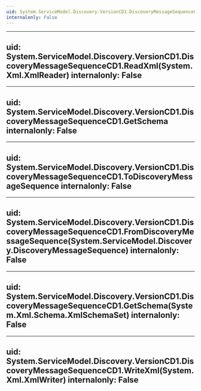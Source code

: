 ```yaml
---
uid: System.ServiceModel.Discovery.VersionCD1.DiscoveryMessageSequenceCD1
internalonly: False
---
```


---
uid: System.ServiceModel.Discovery.VersionCD1.DiscoveryMessageSequenceCD1.ReadXml(System.Xml.XmlReader)
internalonly: False
---

---
uid: System.ServiceModel.Discovery.VersionCD1.DiscoveryMessageSequenceCD1.GetSchema
internalonly: False
---

---
uid: System.ServiceModel.Discovery.VersionCD1.DiscoveryMessageSequenceCD1.ToDiscoveryMessageSequence
internalonly: False
---

---
uid: System.ServiceModel.Discovery.VersionCD1.DiscoveryMessageSequenceCD1.FromDiscoveryMessageSequence(System.ServiceModel.Discovery.DiscoveryMessageSequence)
internalonly: False
---

---
uid: System.ServiceModel.Discovery.VersionCD1.DiscoveryMessageSequenceCD1.GetSchema(System.Xml.Schema.XmlSchemaSet)
internalonly: False
---

---
uid: System.ServiceModel.Discovery.VersionCD1.DiscoveryMessageSequenceCD1.WriteXml(System.Xml.XmlWriter)
internalonly: False
---
